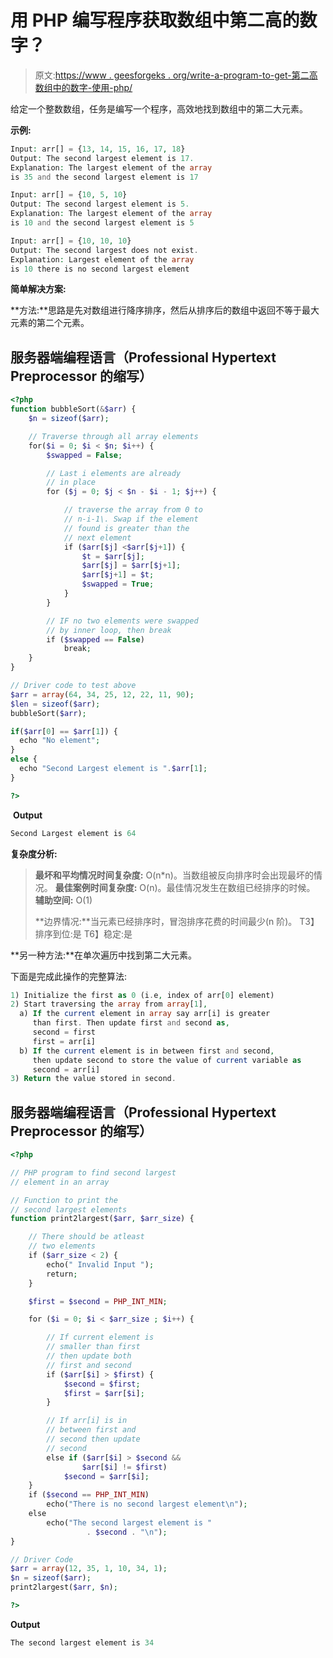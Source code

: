 # 用 PHP 编写程序获取数组中第二高的数字？

> 原文:[https://www . geesforgeks . org/write-a-program-to-get-第二高数组中的数字-使用-php/](https://www.geeksforgeeks.org/write-a-program-to-get-second-highest-number-in-an-array-using-php/)

给定一个整数数组，任务是编写一个程序，高效地找到数组中的第二大元素。

**示例:**

```php
Input: arr[] = {13, 14, 15, 16, 17, 18}
Output: The second largest element is 17.
Explanation: The largest element of the array
is 35 and the second largest element is 17

Input: arr[] = {10, 5, 10}
Output: The second largest element is 5.
Explanation: The largest element of the array
is 10 and the second largest element is 5

Input: arr[] = {10, 10, 10}
Output: The second largest does not exist.
Explanation: Largest element of the array  
is 10 there is no second largest element
```

**简单解决方案:**

**方法:**思路是先对数组进行降序排序，然后从排序后的数组中返回不等于最大元素的第二个元素。

## 服务器端编程语言（Professional Hypertext Preprocessor 的缩写）

```php
<?php
function bubbleSort(&$arr) {
    $n = sizeof($arr);

    // Traverse through all array elements
    for($i = 0; $i < $n; $i++) {
        $swapped = False;

        // Last i elements are already
        // in place
        for ($j = 0; $j < $n - $i - 1; $j++) {

            // traverse the array from 0 to
            // n-i-1\. Swap if the element
            // found is greater than the
            // next element
            if ($arr[$j] <$arr[$j+1]) {
                $t = $arr[$j];
                $arr[$j] = $arr[$j+1];
                $arr[$j+1] = $t;
                $swapped = True;
            }
        }

        // IF no two elements were swapped
        // by inner loop, then break
        if ($swapped == False)
            break;
    }
}

// Driver code to test above
$arr = array(64, 34, 25, 12, 22, 11, 90);
$len = sizeof($arr);
bubbleSort($arr);

if($arr[0] == $arr[1]) {
  echo "No element";
}
else {
  echo "Second Largest element is ".$arr[1];
}

?>
```

 **Output**

```php
Second Largest element is 64
```

**复杂度分析:**

> **最坏和平均情况时间复杂度:** O(n*n)。当数组被反向排序时会出现最坏的情况。
> **最佳案例时间复杂度:** O(n)。最佳情况发生在数组已经排序的时候。
> **辅助空间:** O(1)
> 
> **边界情况:**当元素已经排序时，冒泡排序花费的时间最少(n 阶)。
> T3】排序到位:是
> T6】稳定:是

**另一种方法:**在单次遍历中找到第二大元素。

下面是完成此操作的完整算法:

```php
1) Initialize the first as 0 (i.e, index of arr[0] element)
2) Start traversing the array from array[1],
  a) If the current element in array say arr[i] is greater
     than first. Then update first and second as,
     second = first
     first = arr[i]
  b) If the current element is in between first and second,
     then update second to store the value of current variable as
     second = arr[i]
3) Return the value stored in second.
```

## 服务器端编程语言（Professional Hypertext Preprocessor 的缩写）

```php
<?php

// PHP program to find second largest
// element in an array

// Function to print the
// second largest elements
function print2largest($arr, $arr_size) {

    // There should be atleast
    // two elements
    if ($arr_size < 2) {
        echo(" Invalid Input ");
        return;
    }

    $first = $second = PHP_INT_MIN;

    for ($i = 0; $i < $arr_size ; $i++) {

        // If current element is
        // smaller than first
        // then update both
        // first and second
        if ($arr[$i] > $first) {
            $second = $first;
            $first = $arr[$i];
        }

        // If arr[i] is in
        // between first and
        // second then update
        // second
        else if ($arr[$i] > $second &&
                $arr[$i] != $first)
            $second = $arr[$i];
    }
    if ($second == PHP_INT_MIN)
        echo("There is no second largest element\n");
    else
        echo("The second largest element is "
                 . $second . "\n");
}

// Driver Code
$arr = array(12, 35, 1, 10, 34, 1);
$n = sizeof($arr);
print2largest($arr, $n);

?>
```

**Output**

```php
The second largest element is 34
```